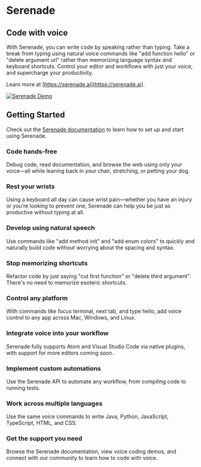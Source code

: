 # Serenade

## Code with voice

With Serenade, you can write code by speaking rather than typing. Take a break from typing using natural voice commands like "add function hello" or "delete argument url" rather than memorizing language syntax and keyboard shortcuts. Control your editor and workflows with just your voice, and supercharge your productivity.

Learn more at [https://serenade.ai](https://serenade.ai).

[![Serenade Demo](https://cdn.serenade.ai/img/serenade-demo.gif)](https://serenade.ai/)

## Getting Started

Check out the [Serenade documentation](https://serenade.ai/learn) to learn how to set up and start using Serenade.

### Code hands-free

Debug code, read documentation, and browse the web using only your voice—all while leaning back in your chair, stretching, or petting your dog.

### Rest your wrists

Using a keyboard all day can cause wrist pain—whether you have an injury or you’re looking to prevent one, Serenade can help you be just as productive without typing at all.

### Develop using natural speech

Use commands like "add method init" and "add enum colors" to quickly and naturally build code without worrying about the spacing and syntax.

### Stop memorizing shortcuts

Refactor code by just saying "cut first function" or "delete third argument". There's no need to memorize esoteric shortcuts.

### Control any platform

With commands like focus terminal, next tab, and type hello, add voice control to any app across Mac, Windows, and Linux.

### Integrate voice into your workflow

Serenade fully supports Atom and Visual Studio Code via native plugins, with support for more editors coming soon.

### Implement custom automations

Use the Serenade API to automate any workflow, from compiling code to running tests.

### Work across multiple languages

Use the same voice commands to write Java, Python, JavaScript, TypeScript, HTML, and CSS.

### Get the support you need

Browse the Serenade documentation, view voice coding demos, and connect with our community to learn how to code with voice.
